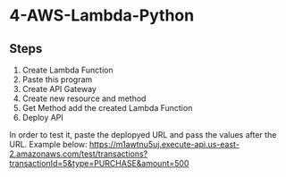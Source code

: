 # 4-AWS-Lambda-Python  
## Steps
1. Create Lambda Function  
2. Paste this program  
3. Create API Gateway  
4. Create new resource and method  
5. Get Method add the created Lambda Function  
6. Deploy API  

In order to test it, paste the deplopyed URL and pass the values after the URL. Example below:
https://m1awtnu5uj.execute-api.us-east-2.amazonaws.com/test/transactions?transactionId=5&type=PURCHASE&amount=500
